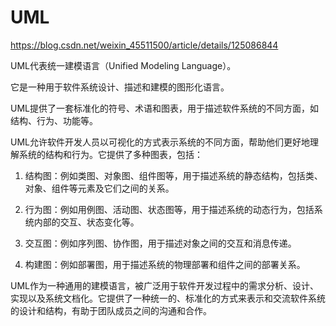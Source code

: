# UML

https://blog.csdn.net/weixin_45511500/article/details/125086844

UML代表统一建模语言（Unified Modeling Language）。



它是一种用于软件系统设计、描述和建模的图形化语言。

UML提供了一套标准化的符号、术语和图表，用于描述软件系统的不同方面，如结构、行为、功能等。



UML允许软件开发人员以可视化的方式表示系统的不同方面，帮助他们更好地理解系统的结构和行为。它提供了多种图表，包括：

1. 结构图：例如类图、对象图、组件图等，用于描述系统的静态结构，包括类、对象、组件等元素及它们之间的关系。

2. 行为图：例如用例图、活动图、状态图等，用于描述系统的动态行为，包括系统内部的交互、状态变化等。

3. 交互图：例如序列图、协作图，用于描述对象之间的交互和消息传递。

4. 构建图：例如部署图，用于描述系统的物理部署和组件之间的部署关系。

UML作为一种通用的建模语言，被广泛用于软件开发过程中的需求分析、设计、实现以及系统文档化。它提供了一种统一的、标准化的方式来表示和交流软件系统的设计和结构，有助于团队成员之间的沟通和合作。